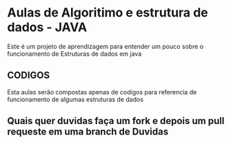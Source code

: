 # Aulas de Algoritimo e estrutura de dados - JAVA

Este é um projeto de aprendizagem para entender um pouco sobre o funcionamento de Estruturas de dados em java

## CODIGOS

Esta aulas serão compostas apenas de codigos para referencia de funcionamento de algumas estruturas de dados

## Quais quer duvidas faça um fork e depois um pull requeste em uma branch de Duvidas